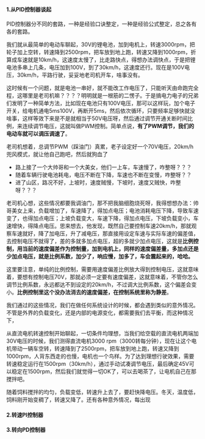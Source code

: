 #### 1.从PID控制器谈起

PID控制器分不同的套路，一种是经验口诀整定，一种是经验公式整定，总之各有各的套路。

我们就从最简单的电动车聊起，30V的锂电池，加到电机上，转速3000rpm，把轮子加上空转，转速降到2500rpm，把车放到地上跑，转速又降到1000rpm，折算成车速就是10km/h，这速度太慢了，比走路快点，得想办法调快点，于是把锂电池多串上几条，电压加到100V，到了30km/h，这速度还行。现在是100V电压，30km/h，平路行驶，妥妥地老司机开车，啥事没有。

这时候有一个问题，就是电池一串好，就不能改工作电压了，只能听天由命跑完全程，这哪里是老司机嘛？？？？明明就是一根筋的二愣子。于是搞电力电子的兄弟们发明了一种简单方法，比如现在电池只有100V电压，那可以这样玩，加个电子开关，给电机通电5ms100V，再断开5ms，然后依次循环，只要频率足够快就没啥事，这样等效下来是不是就相当于50V电压呀，然后通过调节开通关断时间比例，来连续调节电压，这就叫做PWM控制。简单点说，**有了PWM调节，我们的电动车就可以调压调速了**。

老司机想着，总调节PWM（踩油门）真累，老子设定好一个70V电压，20km/h兜风模式，就让他自己跑吧，然后就狗血了

* 路上接了一个大帅哥和一个大美女，他们一上车，车速慢了，咋整呀？？？
* 随着车辆行驶电池耗电，电压不断在下降，车速也不断在变慢，咋整呀？？
* 进了山区，路况不好，上坡时，速度贼慢，下坡时，速度又贼快，咋整呀？？？

老司机心想，这些情况都要我调油门，那不把我脑细胞烧死呀，我得想想办法：帅哥美女上来，负载增加了，车速降了，得加点电压；电池消耗电压下降，导致车速变了，也得加点电压；上坡负载变大，车速下降，得加点电压，下坡负载变小，车速增快，得降点电压。思来想去，他发现，既然自己要控制车速20km/h，那就观察车速就好，降了加电压，升了减电压，那直接用设定车速与实际车速的偏差值，去控制电压不就得了，差的多就多加点电压，超的多就少加点电压，这就是**比例控制，用当前的速度偏差作为控制量，加到电机上，同样的速度偏差量，多加点还是少加点电压，就是比例系数，加少了，响应慢，加多了，车会震起来的，哈哈。**

这里要注意，单纯的比例控制，需要用速度偏差比例放大得到控制电压，这就意味着，要想有控制电压70V，那就必须一定要有速度偏差，这就意味着，不管你怎么调节比例系数，永远都达不到设定的20km/h，不过调大比例系数，这个偏差会变小。**比例控制里这个没办法消去的速度偏差，在控制系统里称为静差**。



我们通过的这些情况，我们在做任何系统设计的时候，都会遇到类似的意外情况。不管是外界的负载变化，还是内部的电源变化，都需要我们去平衡，而这种情况下，

从直流电机转速控制开始聊起，一切条件均理想，当我们给空载的直流电机两端加30V电压的时候，我们测得直流电机3000 rpm（3000转每分钟），现在让这个电机带动一辆车空转，转速降到了2500rpm，把车放到地上跑，转速又降到1000rpm，人背东西走的也慢，电机也一个鸟样。为了达到理想行驶效果，需要转速稳定运行在1500rpm（30km/h），通过手动试凑调节电压，最后确定45V可以稳定在1500rpm，然后我们就觉得一切OK了，可以去喝茶了，让电机自己在那搅拌吧。

随着饲料搅拌的均匀，负载变低，转速升上去了，要赶快降电压。冬天，温度低，饲料刚开始变稠了，转速又降了。还有各种意外情况，每出现

#### 2.转速PI控制器

#### 3.转向PD控制器



